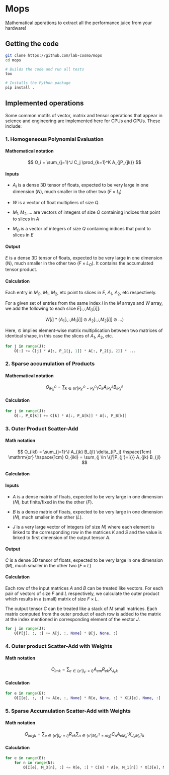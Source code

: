 # Mops

<u>M</u>athematical <u>op</u>eration<u>s</u> to extract all the performance juice from your hardware!

## Getting the code

```bash
git clone https://github.com/lab-cosmo/mops
cd mops

# Builds the code and run all tests
tox

# Installs the Python package
pip install .
```


## Implemented operations

Some common motifs of vector, matrix and tensor operations that appear in
science and engineering are implemented here for CPUs and GPUs. These
include:

### 1. Homogeneous Polynomial Evaluation

#### Mathematical notation

$$ O_i = \sum_{j=1}^J C_j \prod_{k=1}^K A_{jP_{jk}} $$

#### Inputs

- $A_i$ is a dense 3D tensor of floats, expected to be very large in one
  dimension ($N$), much smaller in the other two ($F \times L_i$)

- $W$ is a vector of float multipliers of size $Q$.

- $M_1, M_2, ...$ are vectors of integers of size $Q$ containing indices that point to slices in $A$

- $M_O$ is a vector of integers of size $Q$ containing indices that point to slices in $E$

#### Output

$E$ is a dense 3D tensor of floats, expected to be very large in one dimension
($N$), much smaller in the other two ($F \times L_O$). It contains the
accumulated tensor product.

#### Calculation

Each entry in $M_O$, $M_1$, $M_2$, etc point to slices in $E$, $A_1$, $A_2$, etc
respectively.

For a given set of entries from the same index $i$ in the $M$ arrays and $W$
array, we add the following to each slice $E[:,:, M_O[i]]$:

$$ W[i] * ( A_1[:, :, M_1[i]] \odot A_2[:, :, M_2[i]] \odot \dots ) $$

Here, $\odot$ implies element-wise matrix multiplication between two matrices of
identical shape, in this case the slices of $A_1$, $A_2$, etc.

```python
for j in range(J):
    O[:] += C[j] * A[:, P_1[j, 1]] * A[:, P_2[j, 2]] * ...
```

### 2. Sparse accumulation of Products

#### Mathematical notation

$$ O_{iP_k^O} = \sum_{k \in \{k'|P^O_{k'}=P^O_k\}} C_k A_{iP_k^A} B_{iP_k^B} $$

#### Calculation

```python
for j in range(J):
    O[:, P_O[k]] += C[k] * A[:, P_A[k]] * A[:, P_B[k]]
```

### 3. Outer Product Scatter-Add

#### Math notation

$$ O_{ikl} = \sum_{j=1}^J A_{jk} B_{jl} \delta_{iP_j} \hspace{1cm} \mathrm{or} \hspace{1cm} O_{ikl} = \sum_{j \in \{j'|P_{j'}=i\}} A_{jk} B_{jl} $$

#### Calculation

#### Inputs

- $A$ is a dense matrix of floats, expected to be very large in one dimension
  ($N$), but finite/fixed in the the other ($F$).

- $B$ is a dense matrix of floats, expected to be very large in one dimension
  ($N$), much smaller in the other ($L$).

- $J$ is a very large vector of integers (of size $N$) where each element is
  linked to the corresponding row in the matrices $K$ and $S$ and the value is
  linked to first dimension of the output tensor $A$.

#### Output

$C$ is a dense 3D tensor of floats, expected to be very large in one dimension
($M$), much smaller in the other two ($F \times L$)

#### Calculation

Each row of the input matrices $A$ and $B$ can be treated like vectors. For each
pair of vectors of size $F$ and $L$ respectively, we calculate the outer product
which results in a (small) matrix of size $F \times L$.

The output tensor $C$ can be treated like a stack of $M$ small matrices. Each
matrix computed from the outer product of each row is added to the matrix at the
index mentioned in corresponding element of the vector $J$.

```python
for j in range(J):
    O[P[j], :, :] += A[j, :, None] * B[j, None, :]
```

### 4. Outer product Scatter-Add with Weights

#### Math notation

$$ O_{imk} = \sum_{e \in \{e'|I_{e'}=i\}} A_{em} R_{ek} X_{{J_e}k} $$

#### Calculation

```python
for e in range(E):
    O[I[e], :, :] += A[e, :, None] * R[e, None, :] * X[J[e], None, :]
```

### 5. Sparse Accumulation Scatter-Add with Weights

#### Math notation

$$ O_{i{m_3}k} = \sum_{e \in \{e'|I_{e'}=i\}} R_{ek} \sum_{n \in \{n'|M^3_{n'}=m_3\}} C_n A_{e{M_n^1}} X_{{J_e}{M_n^2}k} $$

#### Calculation

```python
for e in range(E):
    for n in range(N):
        O[I[e], M_3[n], :] += R[e, :] * C[n] * A[e, M_1[n]] * X[J[e], M_2[n], :]
```
